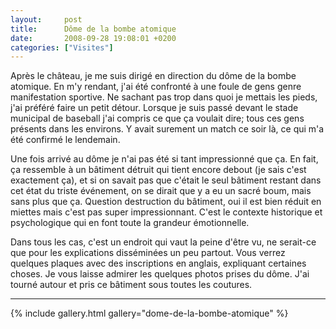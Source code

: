 ```yaml
---
layout:     post
title:      Dôme de la bombe atomique
date:       2008-09-28 19:08:01 +0200
categories: ["Visites"]
---
```


Après le château, je me suis dirigé en direction du dôme de la bombe atomique. En m'y rendant, j'ai été confronté à
une foule de gens genre manifestation sportive. Ne sachant pas trop dans quoi je mettais les pieds, j'ai préféré
faire un petit détour. Lorsque je suis passé devant le stade municipal de baseball j'ai compris ce que ça voulait
dire; tous ces gens présents dans les environs. Y avait surement un match ce soir là, ce qui m'a été confirmé le
lendemain.

<!--more-->

Une fois arrivé au dôme je n'ai pas été si tant impressionné que ça. En fait, ça ressemble à un bâtiment détruit
qui tient encore debout (je sais c'est exactement ça), et si on savait pas que c'était le seul bâtiment restant
dans cet état du triste événement, on se dirait que y a eu un sacré boum, mais sans plus que ça. Question
destruction du bâtiment, oui il est bien réduit en miettes mais c'est pas super impressionnant. C'est le contexte
historique et psychologique qui en font toute la grandeur émotionnelle.

Dans tous les cas, c'est un endroit qui vaut la peine d'être vu, ne serait-ce que pour les explications disséminées
un peu partout. Vous verrez quelques plaques avec des inscriptions en anglais, expliquant certaines choses. Je vous
laisse admirer les quelques photos prises du dôme. J'ai tourné autour et pris ce bâtiment sous toutes les coutures.

-----

{% include gallery.html gallery="dome-de-la-bombe-atomique" %}

